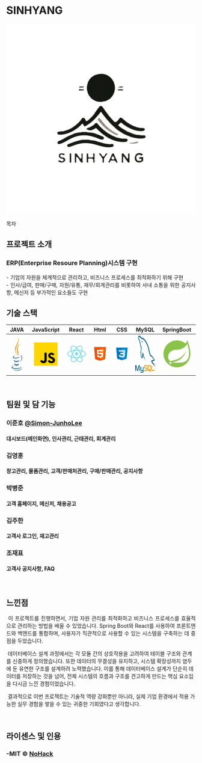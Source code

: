 # SINHYANG

<p align="center">
  <img src="./sinhyang_front/public/images/logo/logo.png">
</p>

목차

## 프로젝트 소개

### ERP(Enterprise Resoure Planning)시스템 구현

<p align="justify"> 
  - 기업의 자원을 체계적으로 관리하고, 비즈니스 프로세스를 최적화하기 위해 구현<br>
  - 인사/급여, 판매/구매, 자원/유통, 재무/회계관리를 비롯하여 사내 소통을 위한 공지사항, 메신저 등 부가적인 요소들도 구현

<br>

## 기술 스택


| JAVA       | JavaScript | React    |  Html    |  CSS   |  MySQL   |  SpringBoot   |
| :--------: | :--------: | :------: | :------: | :-----: |:-----: |:-----: |
|   <img src="./sinhyang_front/public/images/stack/java.png" width="100" height="100">  |   ![js]    | ![react] | ![html] | ![css] | <img src="./sinhyang_front/public/images/stack/mysql.png" width="100" height="100"> | ![spring] |

<br>

## 팀원 및 담 기능

### 이준호 [@Simon-JunhoLee](https://github.com/Simon-JunhoLee)
#### 대시보드(메인화면), 인사관리, 근태관리, 회계관리


### 김영훈
#### 창고관리, 물품관리, 고객/판매처관리, 구매/판매관리, 공지사항


### 박병준
#### 고객 홈페이지, 메신저, 채용공고


### 김주한
#### 고객사 로그인, 재고관리

### 조재표
#### 고객사 공지사항, FAQ


<br>

## 느낀점

<p align="justify">
 이 프로젝트를 진행하면서, 기업 자원 관리를 최적화하고 비즈니스 프로세스를 효율적으로 관리하는 방법을 배울 수 있었습니다. Spring Boot와 React를 사용하여 프론트엔드와 백엔드를 통합하며, 사용자가 직관적으로 사용할 수 있는 시스템을 구축하는 데 중점을 두었습니다.

 데이터베이스 설계 과정에서는 각 모듈 간의 상호작용을 고려하여 테이블 구조와 관계를 신중하게 정의했습니다. 또한 데이터의 무결성을 유지하고, 시스템 확장성까지 염두에 둔 유연한 구조를 설계하려 노력했습니다. 이를 통해 데이터베이스 설계가 단순히 데이터를 저장하는 것을 넘어, 전체 시스템의 흐름과 구조를 견고하게 만드는 핵심 요소임을 다시금 느낀 경험이었습니다.

 결과적으로 이번 프로젝트는 기술적 역량 강화뿐만 아니라, 실제 기업 환경에서 적용 가능한 실무 경험을 쌓을 수 있는 귀중한 기회였다고 생각합니다.
</p>

<br>

## 라이센스 및 인용

### -MIT &copy; [NoHack](mailto:lbjp114@gmail.com)<br>

<!-- Stack Icon Refernces -->

<!-- Stack Icon Refernces -->

[js]: ./sinhyang_front/public/images/stack/javascript.svg
[ts]: ./sinhyang_front/public/images/stack/typescript.svg
[react]: ./sinhyang_front/public/images/stack/react.svg
[node]: ./sinhyang_front/public/images/stack/node.svg
[css]: ./sinhyang_front/public/images/stack/css.svg
[html]: ./sinhyang_front/public/images/stack/html.svg
[java]: ./sinhyang_front/public/images/stack/java.png 
[oracle]: ./sinhyang_front/public/images/stack/oracle.png
[mysql]: ./sinhyang_front/public/images/stack/mysql.png
[spring]: ./sinhyang_front/public/images/stack/spring-96.svg
